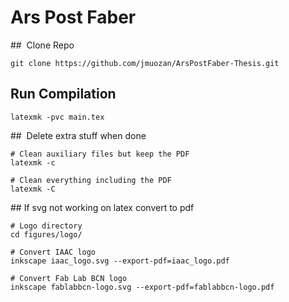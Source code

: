 # Ars Post Faber

##  Clone Repo
```
git clone https://github.com/jmuozan/ArsPostFaber-Thesis.git
```

## Run Compilation
```
latexmk -pvc main.tex
```

##  Delete extra stuff when done

```
# Clean auxiliary files but keep the PDF
latexmk -c

# Clean everything including the PDF
latexmk -C
```



## If svg not working on latex convert to pdf

```
# Logo directory
cd figures/logo/

# Convert IAAC logo
inkscape iaac_logo.svg --export-pdf=iaac_logo.pdf

# Convert Fab Lab BCN logo
inkscape fablabbcn-logo.svg --export-pdf=fablabbcn-logo.pdf
```